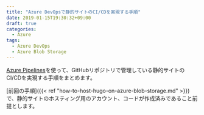 ```yaml
---
title: "Azure DevOpsで静的サイトのCI/CDを実現する手順"
date: 2019-01-15T19:30:32+09:00
draft: true
categories:
  - Azure
tags:
  - Azure DevOps
  - Azure Blob Storage
---
```


[Azure Pipelines](https://azure.microsoft.com/ja-jp/services/devops/pipelines/)を使って、GitHubリポジトリで管理している静的サイトのCI/CDを実現する手順をまとめます。

<!--more-->

[前回の手順]({{< ref "how-to-host-hugo-on-azure-blob-storage.md" >}})で、静的サイトのホスティング用のアカウント、コードが作成済みであること前提とします。

